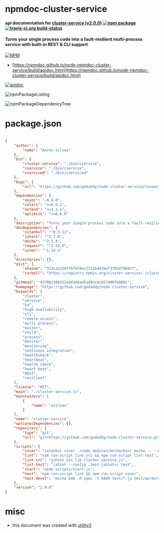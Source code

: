 # npmdoc-cluster-service

#### api documentation for  [cluster-service (v2.0.0)](https://github.com/godaddy/node-cluster-service)  [![npm package](https://img.shields.io/npm/v/npmdoc-cluster-service.svg?style=flat-square)](https://www.npmjs.org/package/npmdoc-cluster-service) [![travis-ci.org build-status](https://api.travis-ci.org/npmdoc/node-npmdoc-cluster-service.svg)](https://travis-ci.org/npmdoc/node-npmdoc-cluster-service)

#### Turns your single process code into a fault-resilient multi-process service with built-in REST & CLI support

[![NPM](https://nodei.co/npm/cluster-service.png?downloads=true&downloadRank=true&stars=true)](https://www.npmjs.com/package/cluster-service)

- [https://npmdoc.github.io/node-npmdoc-cluster-service/build/apidoc.html](https://npmdoc.github.io/node-npmdoc-cluster-service/build/apidoc.html)

[![apidoc](https://npmdoc.github.io/node-npmdoc-cluster-service/build/screenCapture.buildCi.browser.%252Ftmp%252Fbuild%252Fapidoc.html.png)](https://npmdoc.github.io/node-npmdoc-cluster-service/build/apidoc.html)

![npmPackageListing](https://npmdoc.github.io/node-npmdoc-cluster-service/build/screenCapture.npmPackageListing.svg)

![npmPackageDependencyTree](https://npmdoc.github.io/node-npmdoc-cluster-service/build/screenCapture.npmPackageDependencyTree.svg)



# package.json

```json

{
    "author": {
        "name": "Aaron Silvas"
    },
    "bin": {
        "cluster-service": "./bin/cservice",
        "cservice": "./bin/cservice",
        "cserviced": "./bin/cserviced"
    },
    "bugs": {
        "url": "https://github.com/godaddy/node-cluster-service/issues"
    },
    "dependencies": {
        "async": "~0.8.0",
        "colors": ">=0.6.2",
        "extend": ">=1.1.x",
        "optimist": ">=0.6.0"
    },
    "description": "Turns your single process code into a fault-resilient multi-process service with built-in REST & CLI support",
    "devDependencies": {
        "istanbul": "^0.3.13",
        "jshint": "^2.7.0",
        "mocha": "^2.2.4",
        "request": "^2.55.0",
        "sinon": "^1.14.1"
    },
    "directories": {},
    "dist": {
        "shasum": "313c2e239ffbfbf0ec2722bdd1bef3f02d7960cf",
        "tarball": "https://registry.npmjs.org/cluster-service/-/cluster-service-2.0.0.tgz"
    },
    "gitHead": "437862100152eb0346ad5ad8dcbc657499fb009c",
    "homepage": "https://github.com/godaddy/node-cluster-service",
    "keywords": [
        "cluster",
        "service",
        "ha",
        "high availability",
        "cli",
        "remote access",
        "multi process",
        "master",
        "child",
        "process",
        "monitor",
        "monitoring",
        "continous integration",
        "healthcheck",
        "heartbeat",
        "health check",
        "heart beat",
        "REST",
        "resilient"
    ],
    "license": "MIT",
    "main": "./cluster-service.js",
    "maintainers": [
        {
            "name": "asilvas"
        }
    ],
    "name": "cluster-service",
    "optionalDependencies": {},
    "repository": {
        "type": "git",
        "url": "git+https://github.com/godaddy/node-cluster-service.git"
    },
    "scripts": {
        "cover": "istanbul cover ./node_modules/mocha/bin/_mocha -- --ui bdd -R spec -t 5000 -d",
        "lint": "npm run-script lint-src && npm run-script lint-test",
        "lint-src": "jshint bin lib cluster-service.js",
        "lint-test": "jshint --config .test-jshintrc test",
        "start": "node scripts/start.js",
        "test": "npm run-script lint && npm run-script cover",
        "test-devel": "mocha bdd -R spec -t 5000 test/*.js test/workers/*.js"
    },
    "version": "2.0.0"
}
```



# misc
- this document was created with [utility2](https://github.com/kaizhu256/node-utility2)
